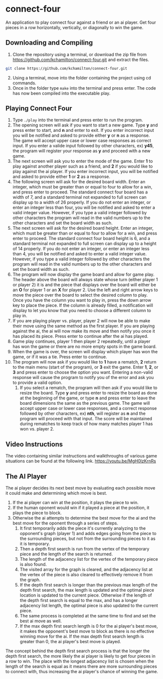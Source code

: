 # connect-four
An application to play connect four against a friend or an ai player. Get four pieces in a row horizontally, vertically, or diagonally to win the game.

## Downloading and Compiling
1. Clone the repository using a terminal, or download the zip file from https://github.com/kchamilton/connect-four.git and extract the files.
```bash
git clone https://github.com/kchamilton/connect-four.git
```
2. Using a terminal, move into the folder containing the project using cd commands.
3. Once in the folder type `make` into the terminal and press enter.
The code has now been compiled into the executable play.

## Playing Connect Four
1. Type `./play` into the terminal and press enter to run the program.
2. The opening screen will ask if you want to start a new game. Type **y** and press enter to start, and **n** and enter to exit. If you enter incorrect input you will be notified and asked to provide either **y** or **n** as a response. The game will accept upper case or lower case responses as correct input. If you enter a valide input followed by other characters, ex) **y45**, the program will register your response as **y** and proceed with a new game.
3. The next screen will ask you to enter the mode of the game. Enter **1** to play against another player such as a friend, and **2** if you would like to play against the ai player. If you enter incorrect input, you will be notified and asked to provide either **1** or **2** as a response.
4. The following screen will ask for the desired board width. Enter an integer, which must be greater than or equal to four to allow for a win, and press enter to proceed. The standard connect four board has a width of 7, and a standard terminal not expanded to full screen can display up to a width of 26 properly. If you do not enter an integer, or enter an integer less than four, you will be notified and asked to enter a valid integer value. However, if you type a valid integer followed by other characters the program will read in the valid numbers up to the other characters and set the board width as such.
5. The next screen will ask for the desired board height. Enter an integer, which must be greater than or equal to four to allow for a win, and press enter to proceed. The standard connect four board height is 6, and a standard terminal not expanded to full screen can display up to a height of 14 properly. If you do not enter an integer, or enter an integer less than 4, you will be notified and asked to enter a valid integer value. However, if you type a valid integer followed by other characters the program will read in the valid numbers up to the other characters and set the board width as such.
6. The program will now display the game board and allow for game play. The header above the board will always state whose turn (either player 1 or player 2) it is and the piece that displays over the board will either be an **O** for player 1 or an **X** for player 2. Use the left and right arrow keys to move the piece over the board to select the desired column to play. Once you have the column you want to play in, press the down arrow key to place the piece. If the column is already filled, a notification will display to let you know that you need to choose a different column to play in.
7. If you are playing player vs. player, player 2 will now be able to make their move using the same method as the first player. If you are playing against the ai, the ai will now make its move and then notify you once it has placed its piece. Press enter to continue after the ai has played.
8. Game play continues, player 1 then player 2 repeatedly, until a player has won the game or there are no more empty spots in the game board.
9. When the game is over, the screen will display which player has won the game, or if it was a tie. Press enter to continue.
10. The program will now ask if you would like to **1** have a rematch, **2** return to the main menu (start of the program), or **3** exit the game. Enter **1**, **2**, or **3** and press enter to choose the option you want. Entering a non-valid response will cause the program to notify you of the error and ask you to provide a valid option.
    1. If you select a rematch, the program will then ask if you would like to resize the board. Type **y** and press enter to resize the board as done at the beginning of the game, or type **n** and press enter to leave the board dimensions the same as the previous game. The game will accept upper case or lower case responses, and a correct response followed by other characters, ex) **nth**, will register as **n** and the program will proceed with that input. The score will be maintained during rematches to keep track of how many matches player 1 has won vs. player 2.
    
## Video Instructions
The video containing similar instructions and walkthroughs of various game situations can be found at the following link.
https://youtu.be/MgH0lzKrnRs

## The AI Player
The ai player decides its next best move by evaluating each possible move it could make and determining which move is best.
1. If the ai player can win at the position, it plays the piece to win.
2. If the human oponent would win if it played a piece at the position, it plays the piece to block.
3. Otherwise the ai attempts to determine the best move for the ai and the best move for the oponent through a series of steps.
    1. It first temporarily adds the piece it's currently analyzing to the opponent's graph (player 1) and adds edges going from the piece to the surrounding pieces, but not from the surrounding pieces to it as it is temporary. 
    2. Then a depth first search is run from the vertex of the temporary piece and the length of the search is returned.
    3. The length of the adjacency list for the vertex of the temporary piece is also found.
    4. The visited array for the graph is cleared, and the adjacency list at the vertex of the piece is also cleared to effectively remove it from the graph.
    5. If the depth first search is longer than the previous max length of the depth first search, the max length is updated and the optimal piece location is updated to the current piece. Otherwise if the length of the depth first search is equal to the max, and has a longer adjacency list length, the optimal piece is also updated to the current piece.
    6. The same process is completed at the same time to find and set the best ai move as well.
    7. If the max depth first search length is 0 for the ai player's best move, it makes the opponent's best move to block as there is no effective winning move for the ai. If the max depth first search length is greater than 0, the ai player's best move is played.

The concept behind the depth first search process is that the longer the depth first search, the more likely the ai player is likely to get four pieces in a row to win. The place with the longest adjacency list is chosen when the length of the search is equal as it means there are more surrounding pieces to connect with, thus increasing the ai player's chance of winning the game.
